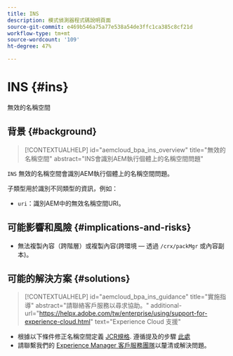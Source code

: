 ```yaml
---
title: INS
description: 模式偵測器程式碼說明頁面
source-git-commit: e469b546a75a77e538a54de3ffc1ca385c8cf21d
workflow-type: tm+mt
source-wordcount: '109'
ht-degree: 47%

---
```


# INS {#ins}

無效的名稱空間

## 背景 {#background}

>[!CONTEXTUALHELP]
>id="aemcloud_bpa_ins_overview"
>title="無效的名稱空間"
>abstract="INS會識別AEM執行個體上的名稱空間問題"

`INS`  無效的名稱空間會識別AEM執行個體上的名稱空間問題。

子類型用於識別不同類型的資訊，例如：

* `uri`：識別AEM中的無效名稱空間URI。

## 可能影響和風險 {#implications-and-risks}

* 無法複製內容（跨階層）或複製內容(跨環境 — 透過 `/crx/packMgr` 或內容副本)。

## 可能的解決方案 {#solutions}

>[!CONTEXTUALHELP]
>id="aemcloud_bpa_ins_guidance"
>title="實施指導"
>abstract="請聯絡客戶服務以尋求協助。"
>additional-url="https://helpx.adobe.com/tw/enterprise/using/support-for-experience-cloud.html" text="Experience Cloud 支援"

* 根據以下條件修正名稱空間定義 [JCR規格](https://developer.adobe.com/experience-manager/reference-materials/spec/jcr/1.0/4.5_Namespaces.html). 遵循提及的步驟 [此處](https://experienceleaguecommunities.adobe.com/t5/adobe-experience-manager/how-can-i-delete-a-namespace-created-in-crx/td-p/225163)
* 請聯繫我們的 [Experience Manager 客戶服務團隊](https://helpx.adobe.com/tw/enterprise/using/support-for-experience-cloud.html)以釐清或解決問題。